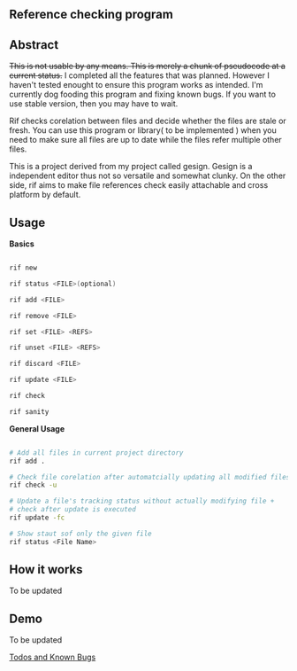 ## Reference checking program

## Abstract

~~This is not usable by any means. This is merely a chunk of pseudocode at a current status.~~
I completed all the features that was planned. However I haven't tested enought to ensure this program works as intended. I'm currently dog fooding this program and fixing known bugs. If you want to use stable version, then you may have to wait.

Rif checks corelation between files and decide whether the files are stale or fresh. You can use this program or library( to be implemented ) when you need to make sure all files are up to date while the files refer multiple other files.

This is a project derived from my project called gesign. Gesign is a independent editor thus not so versatile and somewhat clunky. On the other side, rif aims to make file references check easily attachable and cross platform by default.

## Usage

**Basics**

```bash

rif new

rif status <FILE>(optional)

rif add <FILE>

rif remove <FILE>

rif set <FILE> <REFS>

rif unset <FILE> <REFS>

rif discard <FILE>

rif update <FILE>

rif check

rif sanity

```

**General Usage**

```bash

# Add all files in current project directory
rif add . 

# Check file corelation after automatcially updating all modified files
rif check -u

# Update a file's tracking status without actually modifying file + 
# check after update is executed
rif update -fc

# Show staut sof only the given file
rif status <File Name>

```

## How it works

To be updated

## Demo

To be updated

[Todos and Known Bugs](meta.md)
